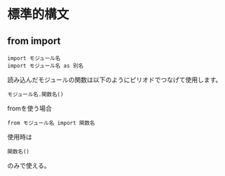 # 標準的構文

## from import
```
import モジュール名
import モジュール名 as 別名
```

読み込んだモジュールの関数は以下のようにピリオドでつなげて使用します。

```
モジュール名.関数名()
```

fromを使う場合
```
from モジュール名 import 関数名
```
使用時は
```
関数名()
```
のみで使える。
